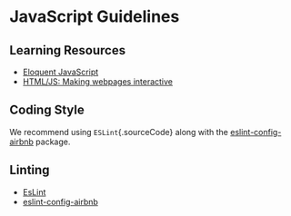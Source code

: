 # JavaScript Guidelines

## Learning Resources

- [Eloquent JavaScript](http://eloquentjavascript.net/)
- [HTML/JS: Making webpages interactive](https://www.khanacademy.org/computing/computer-programming/html-css-js)

## Coding Style

We recommend using `ESLint`{.sourceCode} along with the
[eslint-config-airbnb](https://yarnpkg.com/en/package/eslint-config-airbnb)
package.

## Linting

- [EsLint](https://eslint.org/)
- [eslint-config-airbnb](https://yarnpkg.com/en/package/eslint-config-airbnb)